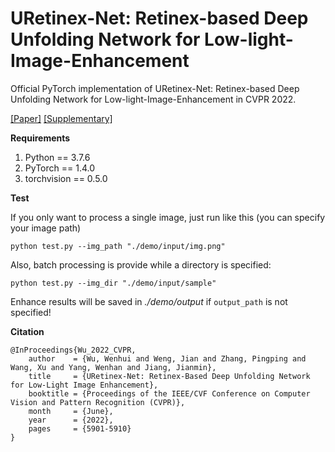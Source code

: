 # URetinex-Net: Retinex-based Deep Unfolding Network for Low-light-Image-Enhancement
Official PyTorch implementation of URetinex-Net: Retinex-based Deep Unfolding Network for Low-light-Image-Enhancement in CVPR 2022.

[[Paper]](https://openaccess.thecvf.com/content/CVPR2022/papers/Wu_URetinex-Net_Retinex-Based_Deep_Unfolding_Network_for_Low-Light_Image_Enhancement_CVPR_2022_paper.pdf)
[[Supplementary]](https://openaccess.thecvf.com/content/CVPR2022/supplemental/Wu_URetinex-Net_Retinex-Based_Deep_CVPR_2022_supplemental.pdf)

**Requirements**
  1. Python == 3.7.6
  2. PyTorch == 1.4.0
  3. torchvision == 0.5.0

**Test**

If you only want to process a single image, just run like this (you can specify your image path)
```
python test.py --img_path "./demo/input/img.png"
```

Also, batch processing is provide while a directory is specified:
```
python test.py --img_dir "./demo/input/sample"
```

Enhance results will be saved in *./demo/output* if `output_path` is not specified!


**Citation**
```
@InProceedings{Wu_2022_CVPR,
    author    = {Wu, Wenhui and Weng, Jian and Zhang, Pingping and Wang, Xu and Yang, Wenhan and Jiang, Jianmin},
    title     = {URetinex-Net: Retinex-Based Deep Unfolding Network for Low-Light Image Enhancement},
    booktitle = {Proceedings of the IEEE/CVF Conference on Computer Vision and Pattern Recognition (CVPR)},
    month     = {June},
    year      = {2022},
    pages     = {5901-5910}
}
```

